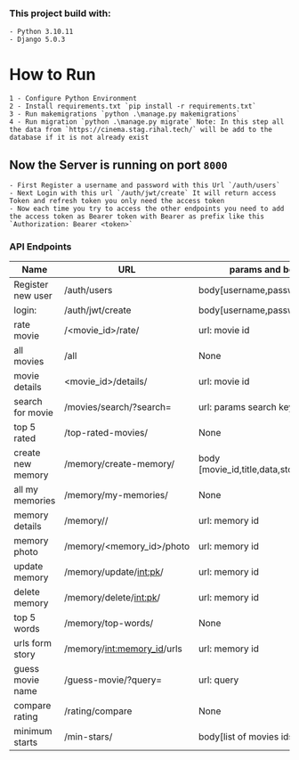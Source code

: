 ### This project build with:

    - Python 3.10.11
    - Django 5.0.3

# How to Run

    1 - Configure Python Environment
    2 - Install requirements.txt `pip install -r requirements.txt`
    3 - Run makemigrations `python .\manage.py makemigrations`
    4 - Run migration `python .\manage.py migrate` Note: In this step all the data from `https://cinema.stag.rihal.tech/` will be add to the database if it is not already exist

## Now the Server is running on port `8000`

    - First Register a username and password with this Url `/auth/users`
    - Next Login with this url `/auth/jwt/create` It will return access Token and refresh token you only need the access token
    - Now each time you try to access the other endpoints you need to add the access token as Bearer token with Bearer as prefix like this `Authorization: Bearer <token>`

### API Endpoints

| Name              | URL                              | params and body                         |
| ----------------- | -------------------------------- | --------------------------------------- |
| Register new user | /auth/users                      | body[username,password]                 |
| login:            | /auth/jwt/create                 | body[username,password]                 |
| rate movie        | /<movie_id>/rate/                | url: movie id                           |
| all movies        | /all                             | None                                    |
| movie details     | <movie_id>/details/              | url: movie id                           |
| search for movie  | /movies/search/?search=<keyword> | url: params search keyword              |
| top 5 rated       | /top-rated-movies/               | None                                    |
| create new memory | /memory/create-memory/           | body [movie_id,title,data,story,photos] |
| all my memories   | /memory/my-memories/             | None                                    |
| memory details    | /memory/<memory id>/             | url: memory id                          |
| memory photo      | /memory/<memory_id>/photo        | url: memory id                          |
| update memory     | /memory/update/<int:pk>/         | url: memory id                          |
| delete memory     | /memory/delete/<int:pk>/         | url: memory id                          |
| top 5 words       | /memory/top-words/               | None                                    |
| urls form story   | /memory/<int:memory_id>/urls     | url: memory id                          |
| guess movie name  | /guess-movie/?query=<keyword>    | url: query                              |
| compare rating    | /rating/compare                  | None                                    |
| minimum starts    | /min-stars/                      | body[list of movies ids]                |

